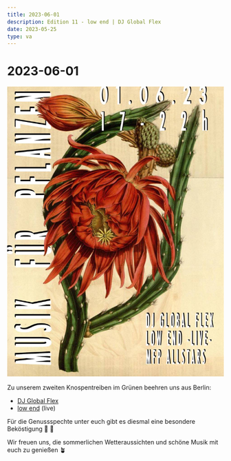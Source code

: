 ```yaml
---
title: 2023-06-01
description: Edition 11 - low end | DJ Global Flex
date: 2023-05-25
type: va
---
```


# 2023-06-01

![](/230601.jpg)

Zu unserem zweiten Knospentreiben im Grünen beehren uns aus Berlin:

- [DJ Global Flex](https://soundcloud.com/globalflex) 
- [low end](https://soundcloud.com/low_end808) (live)


Für die Genussspechte unter euch gibt es diesmal eine besondere Beköstigung 🍙 🍶

Wir freuen uns, die sommerlichen Wetteraussichten und schöne Musik mit euch zu genießen 🪴
